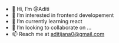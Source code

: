 - 👋 Hi, I’m @Aditi
- 👀 I’m interested in frontend developement
- 🌱 I’m currently learning react
- 💞️ I’m looking to collaborate on ...
- 📫 Reach me at aditijana0@gmail.com

<!---
Aditi087/Aditi087 is a ✨ special ✨ repository because its `README.md` (this file) appears on your GitHub profile.
You can click the Preview link to take a look at your changes.
--->
